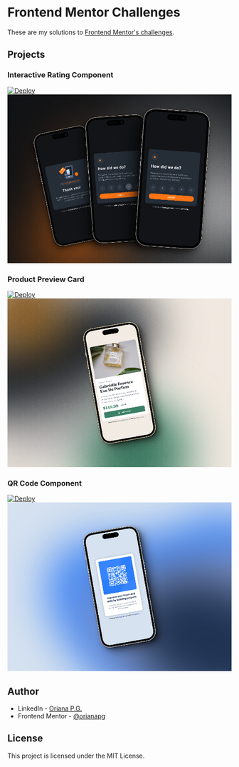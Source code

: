 # Frontend Mentor Challenges

These are my solutions to [Frontend Mentor's challenges](https://www.frontendmentor.io/challenges).

## Projects

### Interactive Rating Component

[![Deploy](https://vercel.com/button)](https://interactive-rating-component-orianapg.vercel.app/)
![View](InteractiveRatingComponent/images/mobileView.png)

### Product Preview Card

[![Deploy](https://vercel.com/button)](https://product-preview-card-component-orianapg.vercel.app/)
![View](ProductPreviewCardComponent/images/mobileView.png)

### QR Code Component

[![Deploy](https://vercel.com/button)](https://qr-code-component-orianapg.vercel.app/)
![View](QRCodeComponent/images/mobileView.png)

## Author

- LinkedIn - [Oriana P.G.](https://www.linkedin.com/in/orianapg/)
- Frontend Mentor - [@orianapg](https://www.frontendmentor.io/profile/orianapg)

## License

This project is licensed under the MIT License.
